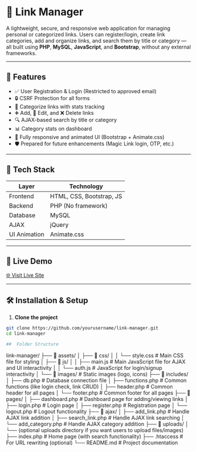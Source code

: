 # 🔗 Link Manager

A lightweight, secure, and responsive web application for managing personal or categorized links. Users can register/login, create link categories, add and organize links, and search them by title or category — all built using **PHP**, **MySQL**, **JavaScript**, and **Bootstrap**, without any external frameworks.

---

## 🌟 Features

- ✅ User Registration & Login (Restricted to approved email)
- 🔒 CSRF Protection for all forms
- 📁 Categorize links with stats tracking
- ➕ Add, 📝 Edit, and ❌ Delete links
- 🔍 AJAX-based search by title or category
- 📊 Category stats on dashboard
- 🎨 Fully responsive and animated UI (Bootstrap + Animate.css)
- 🛡️ Prepared for future enhancements (Magic Link login, OTP, etc.)

---

## 🧱 Tech Stack

| Layer        | Technology                  |
|--------------|-----------------------------|
| Frontend     | HTML, CSS, Bootstrap, JS    |
| Backend      | PHP (No framework)          |
| Database     | MySQL                       |
| AJAX         | jQuery                      |
| UI Animation | Animate.css                 |

---

## 🚀 Live Demo

[🌐 Visit Live Site](https://link.nischalmandal.com)

---

## 🛠️ Installation & Setup

1. **Clone the project**

```bash
git clone https://github.com/yourusername/link-manager.git
cd link-manager

##  Folder Structure

```
link-manager/
├── 📂 assets/
│   ├── 📂 css/
│   │   └── style.css        # Main CSS file for styling
│   ├── 📂 js/
│   │   ├── main.js          # Main JavaScript file for AJAX and UI interactivity
│   │   └── auth.js          # JavaScript for login/signup interactivity
│   └── 📂 images/           # Static images (logo, icons)
├── 📂 includes/
│   ├── db.php               # Database connection file
│   ├── functions.php        # Common functions (like login check, link CRUD)
│   ├── header.php           # Common header for all pages
│   └── footer.php           # Common footer for all pages
├── 📂 pages/
│   ├── dashboard.php        # Dashboard page for adding/viewing links
│   ├── login.php            # Login page
│   ├── register.php         # Registration page
│   └── logout.php           # Logout functionality
├── 📂 ajax/
│   ├── add_link.php         # Handle AJAX link addition
│   ├── search_link.php      # Handle AJAX link searching
│   └── add_category.php     # Handle AJAX category addition
├── 📂 uploads/
│   └── (optional uploads directory if you want users to upload files/images)
├── index.php                # Home page (with search functionality)
├── .htaccess                # For URL rewriting (optional)
└── README.md                # Project documentation
```